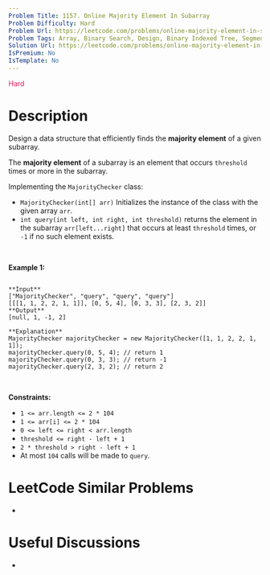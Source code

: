 ```yaml
---
Problem Title: 1157. Online Majority Element In Subarray
Problem Difficulty: Hard
Problem Url: https://leetcode.com/problems/online-majority-element-in-subarray/
Problem Tags: Array, Binary Search, Design, Binary Indexed Tree, Segment Tree
Solution Url: https://leetcode.com/problems/online-majority-element-in-subarray/solution/
IsPremium: No
IsTemplate: No
---
```


<span style="color: rgb(233, 30, 99);">Hard</span>

# Description

Design a data structure that efficiently finds the **majority element** of a given subarray.


The **majority element** of a subarray is an element that occurs `threshold` times or more in the subarray.


Implementing the `MajorityChecker` class:


* `MajorityChecker(int[] arr)` Initializes the instance of the class with the given array `arr`.
* `int query(int left, int right, int threshold)` returns the element in the subarray `arr[left...right]` that occurs at least `threshold` times, or `-1` if no such element exists.


 


**Example 1:**



```

**Input**
["MajorityChecker", "query", "query", "query"]
[[[1, 1, 2, 2, 1, 1]], [0, 5, 4], [0, 3, 3], [2, 3, 2]]
**Output**
[null, 1, -1, 2]

**Explanation**
MajorityChecker majorityChecker = new MajorityChecker([1, 1, 2, 2, 1, 1]);
majorityChecker.query(0, 5, 4); // return 1
majorityChecker.query(0, 3, 3); // return -1
majorityChecker.query(2, 3, 2); // return 2

```

 


**Constraints:**


* `1 <= arr.length <= 2 * 104`
* `1 <= arr[i] <= 2 * 104`
* `0 <= left <= right < arr.length`
* `threshold <= right - left + 1`
* `2 * threshold > right - left + 1`
* At most `104` calls will be made to `query`.




# LeetCode Similar Problems

- []()

# Useful Discussions

- []()
